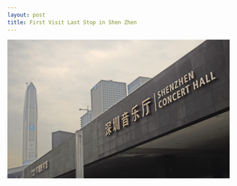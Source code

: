 ```yaml
---
layout: post
title: First Visit Last Stop in Shen Zhen
---
```


![Last top during my first visit in Shen Zhen](https://github.com/comacros/comacros.github.io/raw/master/images/DSC_0136_WEB.JPG)

